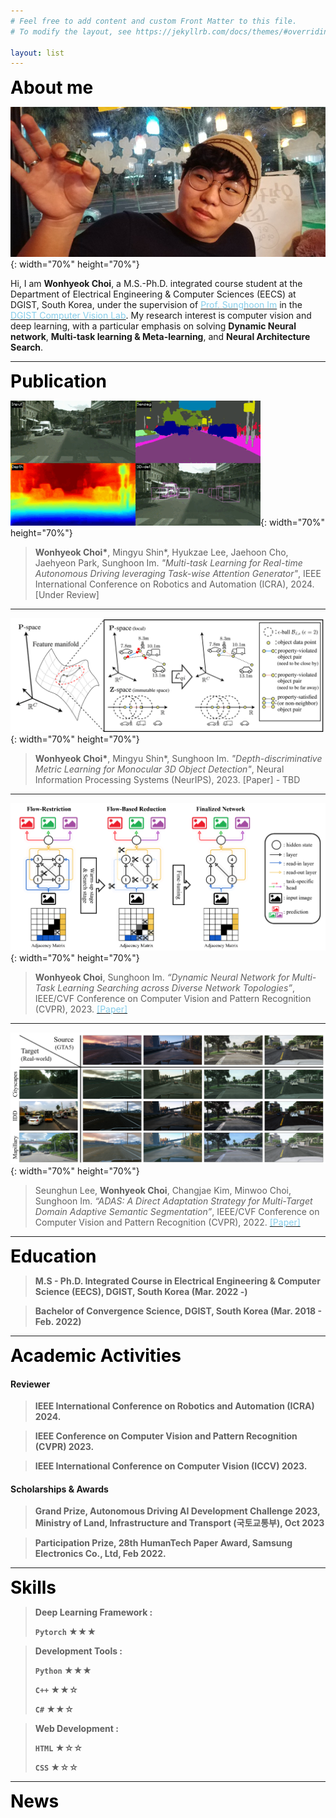 ```yaml
---
# Feel free to add content and custom Front Matter to this file.
# To modify the layout, see https://jekyllrb.com/docs/themes/#overriding-theme-defaults

layout: list
---
```


<!-- # Welcome ! -->
<!-- ![header](./assets/img/angle-double-right.svg){: width="30" height="30"} -->
<!-- ![header](./assets/img/header.jpg){: width="30" height="30"} -->
<b><span style="color:black; font-size:200%">
About me
</span></b>

![realtime](./assets/img/me2.jpg){: width="70%" height="70%"}

Hi, I am __Wonhyeok Choi__, a M.S.-Ph.D. integrated course student at the Department of Electrical Engineering & Computer Sciences (EECS) at DGIST, South Korea, under the supervision of [<span style='color: skyblue'>Prof. Sunghoon Im</span>](https://sunghoonim.github.io/) in the [<span style='color: skyblue'>DGIST Computer Vision Lab</span>](https://cvlab.dgist.ac.kr/).
My research interest is computer vision and deep learning, with a particular emphasis on solving __Dynamic Neural network__, __Multi-task learning & Meta-learning__, and __Neural Architecture Search__.

***

<b><span style="color:black; font-size:200%">
Publication
</span></b>

![realtime](./assets/img/publication/icra24.gif){: width="70%" height="70%"}

>__Wonhyeok Choi\*__, Mingyu Shin\*, Hyukzae Lee, Jaehoon Cho, Jaehyeon Park, Sunghoon Im. _"Multi-task Learning for Real-time Autonomous Driving leveraging Task-wise Attention Generator"_, IEEE International Conference on Robotics and Automation (ICRA), 2024.
[Under Review]

***

![depth](./assets/img/publication/nips23.png){: width="70%" height="70%"}

>__Wonhyeok Choi\*__, Mingyu Shin\*, Sunghoon Im. _"Depth-discriminative Metric Learning for Monocular 3D Object Detection"_, Neural Information Processing Systems (NeurIPS), 2023.
[Paper] - TBD

***

![dynamic](./assets/img/publication/cvpr23.png){: width="70%" height="70%"}

>__Wonhyeok Choi__, Sunghoon Im. _“Dynamic Neural Network for Multi-Task Learning Searching across Diverse Network Topologies”_, IEEE/CVF Conference on Computer Vision and Pattern Recognition (CVPR), 2023.
[<span style='color: skyblue'>[Paper]</span>](https://openaccess.thecvf.com/content/CVPR2023/html/Choi_Dynamic_Neural_Network_for_Multi-Task_Learning_Searching_Across_Diverse_Network_CVPR_2023_paper.html)

***

![adas](./assets/img/publication/cvpr22.png){: width="70%" height="70%"}

>Seunghun Lee, __Wonhyeok Choi__, Changjae Kim, Minwoo Choi, Sunghoon Im. _“ADAS: A Direct Adaptation Strategy for Multi-Target Domain Adaptive Semantic Segmentation”_, IEEE/CVF Conference on Computer Vision and Pattern Recognition (CVPR), 2022.
[<span style='color: skyblue'>[Paper]</span>](https://openaccess.thecvf.com/content/CVPR2022/html/Lee_ADAS_A_Direct_Adaptation_Strategy_for_Multi-Target_Domain_Adaptive_Semantic_CVPR_2022_paper.html)

***

<b><span style="color:black; font-size:200%">
Education
</span><b>

>__M.S - Ph.D. Integrated Course__ in Electrical Engineering & Computer Science (EECS), DGIST, South Korea (Mar. 2022 -)

>__Bachelor of Convergence Science__, DGIST, South Korea (Mar. 2018 - Feb. 2022)


***

<b><span style="color:black; font-size:200%">
Academic Activities
</span><b>

#### Reviewer

>IEEE International Conference on Robotics and Automation (ICRA) 2024.

>IEEE Conference on Computer Vision and Pattern Recognition (CVPR) 2023.

>IEEE International Conference on Computer Vision (ICCV) 2023.

#### Scholarships & Awards

>Grand Prize, Autonomous Driving AI Development Challenge 2023, Ministry of Land, Infrastructure and Transport (국토교통부), Oct 2023

>Participation Prize, 28th HumanTech Paper Award, Samsung Electronics Co., Ltd, Feb 2022.

***

<b><span style="color:black; font-size:200%">
Skills
</span><b>

>__Deep Learning Framework__ :
>
>`Pytorch` ★★★

>__Development Tools__ :
>
>`Python` ★★★
>
>`C++` ★★☆
>
>`C#` ★★☆

>__Web Development__ :
>
>`HTML` ★☆☆
>
>`CSS` ★☆☆

<!-- >__Language__ :
>
>`English` ☆☆☆
>
>`Korean` ★☆☆ -->

***

<b><span style="color:black; font-size:200%">
News
</span><b>

